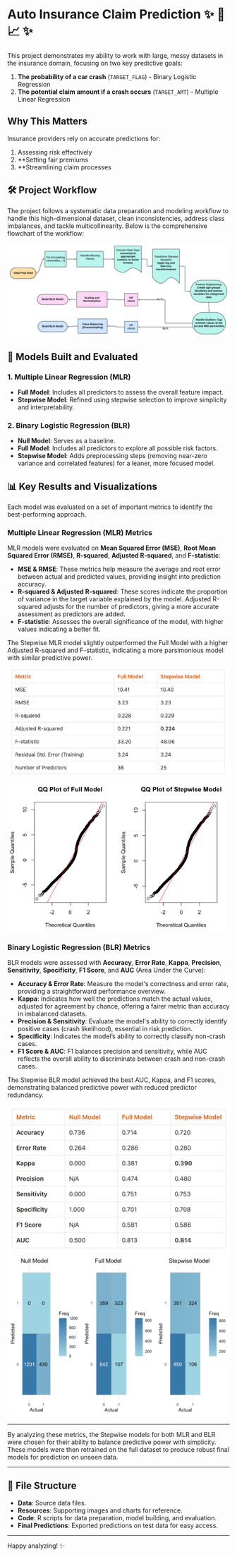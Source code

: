 # Auto Insurance Claim Prediction  ✨ 🚗📈  ✨

This project demonstrates my ability to work with large, messy datasets in the insurance domain, focusing on two key predictive goals:
1. **The probability of a car crash** (`TARGET_FLAG`) - Binary Logistic Regression
2. **The potential claim amount if a crash occurs** (`TARGET_AMT`) - Multiple Linear Regression

## Why This Matters
Insurance providers rely on accurate predictions for:
1. Assessing risk effectively
2. **Setting fair premiums
3. **Streamlining claim processes


## 🛠️ Project Workflow

The project follows a systematic data preparation and modeling workflow to handle this high-dimensional dataset, clean inconsistencies, address class imbalances, and tackle multicollinearity. Below is the comprehensive flowchart of the workflow:

![Data Preparation Workflow](https://github.com/yinaS1234/Auto-Insurance-Regression/blob/main/Resources/flowchart.png)




## 🚀 Models Built and Evaluated

### 1. Multiple Linear Regression (MLR)
   - **Full Model**: Includes all predictors to assess the overall feature impact.
   - **Stepwise Model**: Refined using stepwise selection to improve simplicity and interpretability.

### 2. Binary Logistic Regression (BLR)
   - **Null Model**: Serves as a baseline.
   - **Full Model**: Includes all predictors to explore all possible risk factors.
   - **Stepwise Model**: Adds preprocessing steps (removing near-zero variance and correlated features) for a leaner, more focused model.

## 📊 Key Results and Visualizations

Each model was evaluated on a set of important metrics to identify the best-performing approach.

### Multiple Linear Regression (MLR) Metrics
MLR models were evaluated on **Mean Squared Error (MSE)**, **Root Mean Squared Error (RMSE)**, **R-squared**, **Adjusted R-squared**, and **F-statistic**:
- **MSE & RMSE**: These metrics help measure the average and root error between actual and predicted values, providing insight into prediction accuracy.
- **R-squared & Adjusted R-squared**: These scores indicate the proportion of variance in the target variable explained by the model. Adjusted R-squared adjusts for the number of predictors, giving a more accurate assessment as predictors are added.
- **F-statistic**: Assesses the overall significance of the model, with higher values indicating a better fit.

The Stepwise MLR model slightly outperformed the Full Model with a higher Adjusted R-squared and F-statistic, indicating a more parsimonious model with similar predictive power.

![MLR Model Metrics](https://github.com/yinaS1234/Auto-Insurance-Regression/blob/main/Resources/mlr%20model%20metrics.png)
![MLR Residual Plot](https://github.com/yinaS1234/Auto-Insurance-Regression/blob/main/Resources/mlr%20resi-plot.png)

### Binary Logistic Regression (BLR) Metrics
BLR models were assessed with **Accuracy**, **Error Rate**, **Kappa**, **Precision**, **Sensitivity**, **Specificity**, **F1 Score**, and **AUC** (Area Under the Curve):
- **Accuracy & Error Rate**: Measure the model's correctness and error rate, providing a straightforward performance overview.
- **Kappa**: Indicates how well the predictions match the actual values, adjusted for agreement by chance, offering a fairer metric than accuracy in imbalanced datasets.
- **Precision & Sensitivity**: Evaluate the model's ability to correctly identify positive cases (crash likelihood), essential in risk prediction.
- **Specificity**: Indicates the model’s ability to correctly classify non-crash cases.
- **F1 Score & AUC**: F1 balances precision and sensitivity, while AUC reflects the overall ability to discriminate between crash and non-crash cases.

The Stepwise BLR model achieved the best AUC, Kappa, and F1 scores, demonstrating balanced predictive power with reduced predictor redundancy.

![BLR Model Metrics](https://github.com/yinaS1234/Auto-Insurance-Regression/blob/main/Resources/blr%20model%20metrics.png)
![Confusion Matrix Grid](https://github.com/yinaS1234/Auto-Insurance-Regression/blob/main/Resources/confusion%20matrix%20grid.png)

---

By analyzing these metrics, the Stepwise models for both MLR and BLR were chosen for their ability to balance predictive power with simplicity. These models were then retrained on the full dataset to produce robust final models for prediction on unseen data.

---

## 📂 File Structure

- **Data**: Source data files.
- **Resources**: Supporting images and charts for reference.
- **Code**: R scripts for data preparation, model building, and evaluation.
- **Final Predictions**: Exported predictions on test data for easy access.


---

Happy analyzing! ✨
